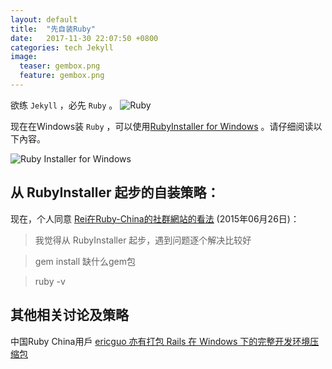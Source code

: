 ```yaml
---
layout: default
title:  "先自装Ruby"
date:   2017-11-30 22:07:50 +0800
categories: tech Jekyll
image:
  teaser: gembox.png
  feature: gembox.png
---
```

欲练 `Jekyll` ，必先 `Ruby` 。
![Ruby](https://www.ruby-lang.org/images/header-ruby-logo.png)

现在在Windows装 `Ruby` ，可以使用[RubyInstaller for Windows][rubyinstaller] 。请仔细阅读以下內容。

![Ruby Installer for Windows](https://rubyinstaller.org/assets/logo.png)

## 从 RubyInstaller 起步的自装策略：

现在，个人同意 [Rei在Ruby-China的社群網站的看法][Rei_Ruby-China]  (2015年06月26日)：

>  我觉得从 RubyInstaller 起步，遇到问题逐个解决比较好

> gem install 缺什么gem包

>  ruby -v

## 其他相关讨论及策略

中国Ruby China用戶 [ericguo 亦有打包  Rails 在 Windows 下的完整开发环境压缩包][Rei_Ruby-China]


[rubyinstaller]: https://rubyinstaller.org/downloads/
[Rei_Ruby-China]:   https://ruby-china.org/topics/26191
[no_ruby_on_windows]: https://ruby-china.org/topics/1020
